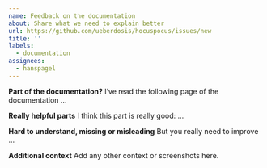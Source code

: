 ```yaml
---
name: Feedback on the documentation
about: Share what we need to explain better
url: https://github.com/ueberdosis/hocuspocus/issues/new
title: ''
labels:
  - documentation
assignees:
  - hanspagel
---
```


**Part of the documentation?**
I’ve read the following page of the documentation …

**Really helpful parts**
I think this part is really good: …

**Hard to understand, missing or misleading**
But you really need to improve …

**Additional context**
Add any other context or screenshots here.
